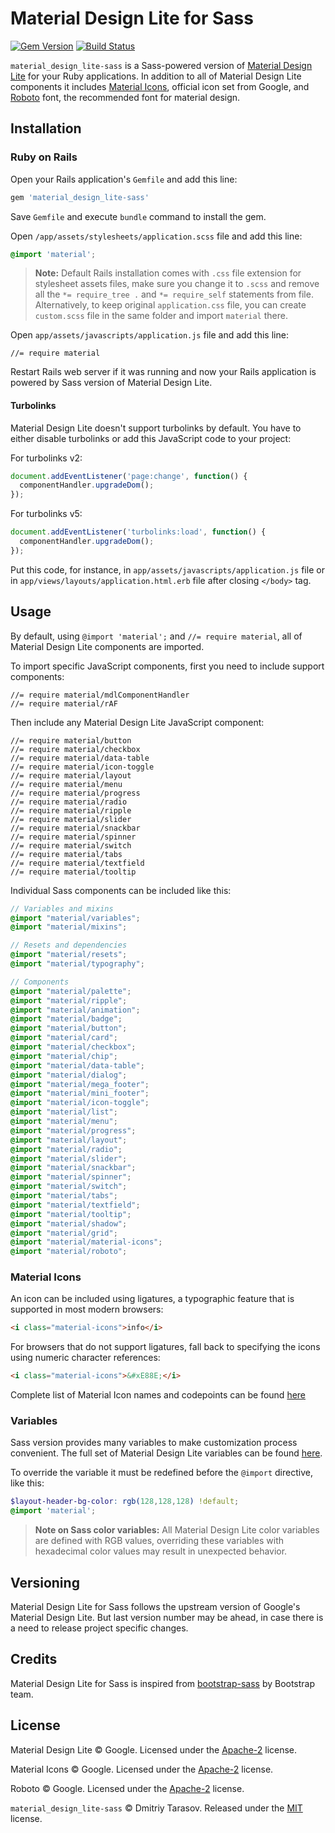 # Material Design Lite for Sass

[![Gem Version](https://badge.fury.io/rb/material_design_lite-sass.svg)](http://badge.fury.io/rb/material_design_lite-sass)
[![Build Status](https://travis-ci.org/rubysamurai/material_design_lite-sass.svg?branch=master)](https://travis-ci.org/rubysamurai/material_design_lite-sass)

`material_design_lite-sass` is a Sass-powered version of [Material Design Lite](http://www.getmdl.io/) for your Ruby applications. In addition to all of Material Design Lite components it includes [Material Icons](https://material.io/icons/), official icon set from Google, and [Roboto](https://fonts.google.com/specimen/Roboto) font, the recommended font for material design.

## Installation

### Ruby on Rails

Open your Rails application's `Gemfile` and add this line:

```ruby
gem 'material_design_lite-sass'
```

Save `Gemfile` and execute `bundle` command to install the gem.

Open  `/app/assets/stylesheets/application.scss` file and add this line:

```scss
@import 'material';
```

> **Note:** Default Rails installation comes with `.css` file extension for stylesheet assets files, make sure you change it to `.scss` and remove all the `*= require_tree .` and `*= require_self` statements from file. Alternatively, to keep original `application.css` file, you can create `custom.scss` file in the same folder and import `material` there.

Open  `app/assets/javascripts/application.js` file and add this line:

```
//= require material
```

Restart Rails web server if it was running and now your Rails application is powered by Sass version of Material Design Lite.

#### Turbolinks

Material Design Lite doesn't support turbolinks by default. You have to either disable turbolinks or add this JavaScript code to your project:

For turbolinks v2:

```javascript
document.addEventListener('page:change', function() {
  componentHandler.upgradeDom();
});
```

For turbolinks v5:

```javascript
document.addEventListener('turbolinks:load', function() {
  componentHandler.upgradeDom();
});
```

Put this code, for instance, in `app/assets/javascripts/application.js` file or in `app/views/layouts/application.html.erb` file after closing `</body>` tag.

## Usage

By default, using `@import 'material';` and `//= require material`, all of Material Design Lite components are imported.

To import specific JavaScript components, first you need to include support components:

```
//= require material/mdlComponentHandler
//= require material/rAF
```

Then include any Material Design Lite JavaScript component:

```
//= require material/button
//= require material/checkbox
//= require material/data-table
//= require material/icon-toggle
//= require material/layout
//= require material/menu
//= require material/progress
//= require material/radio
//= require material/ripple
//= require material/slider
//= require material/snackbar
//= require material/spinner
//= require material/switch
//= require material/tabs
//= require material/textfield
//= require material/tooltip
```

Individual Sass components can be included like this:

```scss
// Variables and mixins
@import "material/variables";
@import "material/mixins";

// Resets and dependencies
@import "material/resets";
@import "material/typography";

// Components
@import "material/palette";
@import "material/ripple";
@import "material/animation";
@import "material/badge";
@import "material/button";
@import "material/card";
@import "material/checkbox";
@import "material/chip";
@import "material/data-table";
@import "material/dialog";
@import "material/mega_footer";
@import "material/mini_footer";
@import "material/icon-toggle";
@import "material/list";
@import "material/menu";
@import "material/progress";
@import "material/layout";
@import "material/radio";
@import "material/slider";
@import "material/snackbar";
@import "material/spinner";
@import "material/switch";
@import "material/tabs";
@import "material/textfield";
@import "material/tooltip";
@import "material/shadow";
@import "material/grid";
@import "material/material-icons";
@import "material/roboto";
```

### Material Icons

An icon can be included using ligatures, a typographic feature that is supported in most modern browsers:

```html
<i class="material-icons">info</i>
```

For browsers that do not support ligatures, fall back to specifying the icons using numeric character references:

```html
<i class="material-icons">&#xE88E;</i>
```

Complete list of Material Icon names and codepoints can be found [here](https://material.io/icons/)

### Variables

Sass version provides many variables to make customization process convenient. The full set of Material Design Lite variables can be found [here](vendor/assets/stylesheets/material/_variables.scss).

To override the variable it must be redefined before the `@import` directive, like this:

```scss
$layout-header-bg-color: rgb(128,128,128) !default;
@import 'material';
```

>**Note on Sass color variables:** All Material Design Lite color variables are defined with RGB values, overriding these variables with hexadecimal color values may result in unexpected behavior.

## Versioning

Material Design Lite for Sass follows the upstream version of Google's Material Design Lite. But last version number may be ahead, in case there is a need to release project specific changes.

## Credits

Material Design Lite for Sass is inspired from [bootstrap-sass](https://github.com/twbs/bootstrap-sass) by Bootstrap team.

## License

Material Design Lite © Google. Licensed under the [Apache-2](http://www.apache.org/licenses/LICENSE-2.0.html) license.

Material Icons © Google. Licensed under the [Apache-2](http://www.apache.org/licenses/LICENSE-2.0.html) license.

Roboto © Google. Licensed under the [Apache-2](http://www.apache.org/licenses/LICENSE-2.0.html) license.

`material_design_lite-sass` © Dmitriy Tarasov. Released under the [MIT](LICENSE.txt) license.
